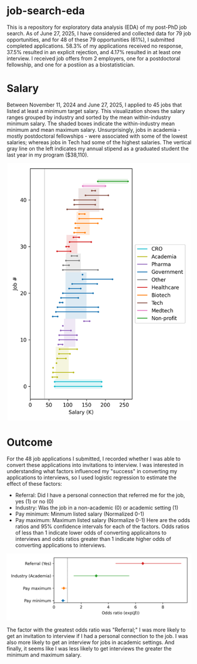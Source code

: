 # job-search-eda
This is a repository for exploratory data analysis (EDA) of my post-PhD job search. As of June 27, 2025, I have considered and collected data for 79 job opportunities, and for 48 of these 79 opportunities (61%), I submitted completed applications. 58.3% of my applications received no response, 37.5% resulted in an explicit rejection, and 4.17% resulted in at least one interview. I received job offers from 2 employers, one for a postdoctoral fellowship, and one for a postiion as a biostatistician.

# Salary
Between November 11, 2024 and June 27, 2025, I applied to 45 jobs that listed at least a minimum target salary. This visualization shows the salary ranges grouped by industry and sorted by the mean within-industry minimum salary. The shaded boxes indicate the within-industry mean minimum and mean maximum salary. Unsurprisingly, jobs in academia - mostly postdoctoral fellowships - were associated with some of the lowest salaries; whereas jobs in Tech had some of the highest salaries. The vertical gray line on the left indicates my annual stipend as a graduated student the last year in my program ($38,110).
<p align="center">
  <img src="docs/imgs/salary_ranges.png" width="500" alt="Animated demo">
</p>

# Outcome
For the 48 job applications I submitted, I recorded whether I was able to convert these applications into invitations to interview. I was interested in understanding what factors influenced my "success" in converting my applications to interviews, so I used logistic regression to estimate the effect of these factors:
- Referral: Did I have a personal connection that referred me for the job, yes (1) or no (0)
- Industry: Was the job in a non-academic (0) or academic setting (1)
- Pay minimum: Minmum listed salary (Normalized 0-1)
- Pay maximum: Maximum listed salary (Normalize 0-1)
Here are the odds ratios and 95% confidence intervals for each of the factors. Odds ratios of less than 1 indicate lower odds of converting applicaitons to interviews and odds ratios greater than 1 indicate higher odds of converting applications to interviews. 
<p align="center">
  <img src="docs/imgs/regression_coefficients.png" width="700" alt="Animated demo">
</p>
The factor with the greatest odds ratio was "Referral;" I was more likely to get an invitation to interview if I had a personal connection to the job. I was also more likely to get an interview for jobs in academic settings. And finally, it seems like I was less likely to get interviews the greater the minimum and maximum salary.